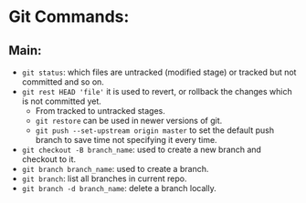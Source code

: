 # Git Commands:

## Main:
- `git status`: which files are untracked (modified stage) or tracked but not committed and so on.
- `git rest HEAD 'file'` it is used to revert, or rollback the changes which is not committed yet.
    - From tracked to untracked stages.
    - `git restore` can be used in newer versions of git.
    - `git push --set-upstream origin master` to set the default push branch to save time not specifying it every time.
- `git checkout -B branch_name`: used to create a new branch and checkout to it.
- `git branch branch_name`: used to create a branch.
- `git branch`: list all branches in current repo.
- `git branch -d branch_name`: delete a branch locally.
    

